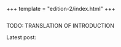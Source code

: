 +++
template = "edition-2/index.html"
+++

<h1 style="visibility: hidden; height: 0px; margin: 0px; padding: 0px;">Writing an OS in Rust</h1>

<div class="front-page-introduction right-to-left">

TODO: TRANSLATION OF INTRODUCTION

Latest post: <!-- latest-post -->

</div>
